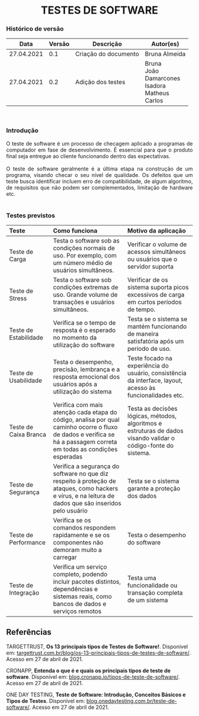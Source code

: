 # <center> TESTES DE SOFTWARE


### Histórico de versão<br>

|Data | Versão | Descrição | Autor(es)|
| -- | -- | -- | -- |
| 27.04.2021 | 0.1 | Criação do documento | Bruna Almeida |
| 27.04.2021 | 0.2 | Adição dos testes    | Bruna<br>João<br>Damarcones<br>Isadora<br>Matheus<br>Carlos|||

<br>

### Introdução
<div align="justify">
O teste de software é um processo de checagem aplicado a programas de computador em fase de desenvolvimento. É essencial para que o produto final seja entregue ao cliente funcionando dentro das expectativas.
<br><br>
O teste de software geralmente é a última etapa na construção de um programa, visando checar o seu nível de qualidade. Os defeitos que um teste busca identificar incluem erro de compatibilidade, de algum algoritmo, de requisitos que não podem ser complementados, limitação de hardware etc.
</div><br>


### **Testes previstos**

|Teste|Como funciona|Motivo da aplicação|
|:----|:------------|:------------------|
|Teste de Carga|Testa o software  sob as condições normais de uso. Por exemplo, com um número médio de usuários simultâneos.|Verificar o volume de acessos simultâneos ou usuários que o servidor suporta|
|Teste de Stress|Testa o software sob condições extremas de uso. Grande volume de transações e usuários simultâneos.|Verificar de os sistema suporta picos excessivos de carga em curtos períodos de tempo.|
|Teste de Estabilidade|Verifica se o tempo de resposta é o esperado no momento da utilização do software|Testa se o sistema se mantém funcionando de maneira satisfatória após um período de uso.|
|Teste de Usabilidade|Testa o desempenho, precisão, lembrança e a resposta emocional dos usuários após a utilização do sistema|Teste focado na experiência do usuário, consistência da interface, layout, acesso às funcionalidades etc.|
|Teste de Caixa Branca|Verifica com mais atenção cada etapa do código, analisa por qual caminho ocorre o fluxo de dados e verifica se há a passagem correta em todas as condições esperadas|Testa as decisões lógicas, métodos, algoritmos e estruturas de dados visando validar o código-fonte do sistema.|
|Teste de Segurança|Verifica a segurança do software no que diz respeito à proteção de ataques, como hackers e vírus, e na leitura de dados que são inseridos pelo usuário|Testa se o sistema garante a proteção dos dados|
|Teste de Performance|Verifica se os comandos respondem rapidamente e se os componentes não demoram muito a carregar|Testa o desempenho do software|
|Teste de Integração|Verifica um serviço completo, podendo incluir pacotes distintos, dependências e sistemas reais, como bancos de dados e serviços remotos|Testa uma funcionalidade ou transação completa de um sistema|


## Referências
TARGETTRUST, **Os 13 principais tipos de Testes de Software!**. Disponível em: [targettrust.com.br/blog/os-13-principais-tipos-de-testes-de-software/](https://www.devmedia.com.br/padrao-de-projeto-singleton-em-java/26392https://targettrust.com.br/blog/os-13-principais-tipos-de-testes-de-software/). Acesso em 27 de abril de 2021.

CRONAPP, **Entenda o que é e quais os principais tipos de teste de software**. Disponível em: [blog.cronapp.io/tipos-de-teste-de-software/](https://blog.cronapp.io/tipos-de-teste-de-software/). Acesso em 27 de abril de 2021.

ONE DAY TESTING, **Teste de Software: Introdução, Conceitos Básicos e Tipos de Testes**. Disponível em: [blog.onedaytesting.com.br/teste-de-software/](https://blog.onedaytesting.com.br/teste-de-software/). Acesso em 27 de abril de 2021.